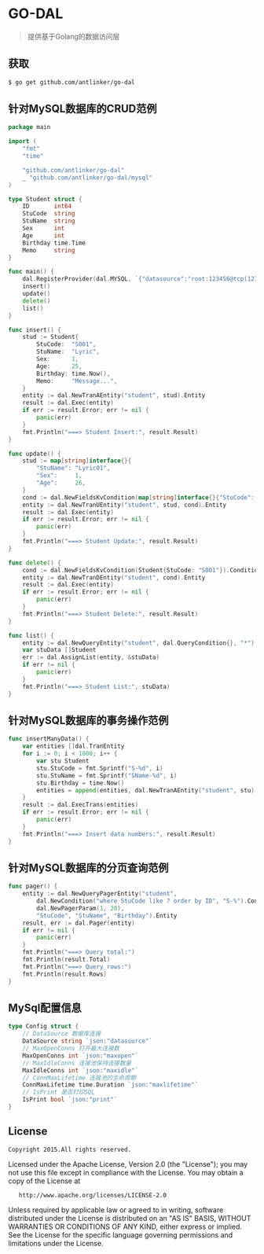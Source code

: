 # GO-DAL

> 提供基于Golang的数据访问层

## 获取

``` bash
$ go get github.com/antlinker/go-dal
```

## 针对MySQL数据库的CRUD范例

``` go
package main

import (
	"fmt"
	"time"

	"github.com/antlinker/go-dal"
	_ "github.com/antlinker/go-dal/mysql"
)

type Student struct {
	ID       int64
	StuCode  string
	StuName  string
	Sex      int
	Age      int
	Birthday time.Time
	Memo     string
}

func main() {
	dal.RegisterProvider(dal.MYSQL, `{"datasource":"root:123456@tcp(127.0.0.1:3306)/testdb?charset=utf8","maxopen":100,"maxidle":50,"print":true}`)
	insert()
	update()
	delete()
	list()
}

func insert() {
	stud := Student{
		StuCode:  "S001",
		StuName:  "Lyric",
		Sex:      1,
		Age:      25,
		Birthday: time.Now(),
		Memo:     "Message...",
	}
	entity := dal.NewTranAEntity("student", stud).Entity
	result := dal.Exec(entity)
	if err := result.Error; err != nil {
		panic(err)
	}
	fmt.Println("===> Student Insert:", result.Result)
}

func update() {
	stud := map[string]interface{}{
		"StuName": "Lyric01",
		"Sex":     1,
		"Age":     26,
	}
	cond := dal.NewFieldsKvCondition(map[string]interface{}{"StuCode": "S001"}).Condition
	entity := dal.NewTranUEntity("student", stud, cond).Entity
	result := dal.Exec(entity)
	if err := result.Error; err != nil {
		panic(err)
	}
	fmt.Println("===> Student Update:", result.Result)
}

func delete() {
	cond := dal.NewFieldsKvCondition(Student{StuCode: "S001"}).Condition
	entity := dal.NewTranDEntity("student", cond).Entity
	result := dal.Exec(entity)
	if err := result.Error; err != nil {
		panic(err)
	}
	fmt.Println("===> Student Delete:", result.Result)
}

func list() {
	entity := dal.NewQueryEntity("student", dal.QueryCondition{}, "*")().Entity
	var stuData []Student
	err := dal.AssignList(entity, &stuData)
	if err != nil {
		panic(err)
	}
	fmt.Println("===> Student List:", stuData)
}

```

## 针对MySQL数据库的事务操作范例

``` go
func insertManyData() {
	var entities []dal.TranEntity
	for i := 0; i < 1000; i++ {
		var stu Student
		stu.StuCode = fmt.Sprintf("S-%d", i)
		stu.StuName = fmt.Sprintf("SName-%d", i)
		stu.Birthday = time.Now()
		entities = append(entities, dal.NewTranAEntity("student", stu).Entity)
	}
	result := dal.ExecTrans(entities)
	if err := result.Error; err != nil {
		panic(err)
	}
	fmt.Println("===> Insert data numbers:", result.Result)
}
```

## 针对MySQL数据库的分页查询范例

``` go
func pager() {
	entity := dal.NewQueryPagerEntity("student",
		dal.NewCondition("where StuCode like ? order by ID", "S-%").Condition,
		dal.NewPagerParam(1, 20),
		"StuCode", "StuName", "Birthday").Entity
	result, err := dal.Pager(entity)
	if err != nil {
		panic(err)
	}
	fmt.Println("===> Query total:")
	fmt.Println(result.Total)
	fmt.Println("===> Query rows:")
	fmt.Println(result.Rows)
}
```

## MySql配置信息

``` go
type Config struct {
	// DataSource 数据库连接
	DataSource string `json:"datasource"`
	// MaxOpenConns 打开最大连接数
	MaxOpenConns int `json:"maxopen"`
	// MaxIdleConns 连接池保持连接数量
	MaxIdleConns int `json:"maxidle"`
	// ConnMaxLifetime 连接池的生命周期
	ConnMaxLifetime time.Duration `json:"maxlifetime"`
	// IsPrint 是否打印SQL
	IsPrint bool `json:"print"`
}
```

## License

	Copyright 2015.All rights reserved.

   Licensed under the Apache License, Version 2.0 (the "License");
   you may not use this file except in compliance with the License.
   You may obtain a copy of the License at

       http://www.apache.org/licenses/LICENSE-2.0

   Unless required by applicable law or agreed to in writing, software
   distributed under the License is distributed on an "AS IS" BASIS,
   WITHOUT WARRANTIES OR CONDITIONS OF ANY KIND, either express or implied.
   See the License for the specific language governing permissions and
   limitations under the License.